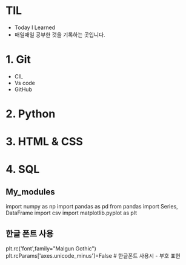# TIL

- Today I Learned
- 매일매일 공부한 것을 기록하는 곳입니다.



# 1. Git

- CIL
- Vs code
- GitHub


# 2. Python

# 3. HTML & CSS

# 4. SQL



## My_modules

import numpy as np
import pandas as pd
from pandas import Series, DataFrame
import csv
import matplotlib.pyplot as plt

## 한글 폰트 사용 

plt.rc('font',family="Malgun Gothic")
plt.rcParams['axes.unicode_minus']=False # 한글폰트 사용시 - 부호 표현
